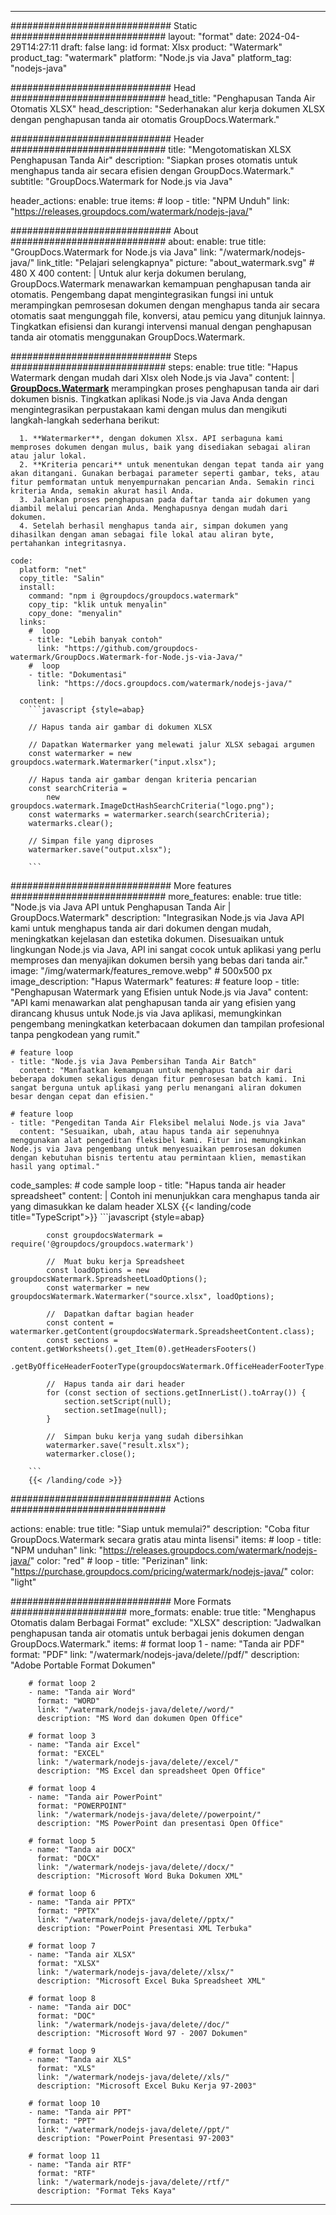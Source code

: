 
---
############################# Static ############################
layout: "format"
date:  2024-04-29T14:27:11
draft: false
lang: id
format: Xlsx
product: "Watermark"
product_tag: "watermark"
platform: "Node.js via Java"
platform_tag: "nodejs-java"

############################# Head ############################
head_title: "Penghapusan Tanda Air Otomatis XLSX"
head_description: "Sederhanakan alur kerja dokumen XLSX dengan penghapusan tanda air otomatis GroupDocs.Watermark."

############################# Header ############################
title: "Mengotomatiskan XLSX Penghapusan Tanda Air" 
description: "Siapkan proses otomatis untuk menghapus tanda air secara efisien dengan GroupDocs.Watermark."
subtitle: "GroupDocs.Watermark for Node.js via Java" 

header_actions:
  enable: true
  items:
    #  loop
    - title: "NPM Unduh"
      link: "https://releases.groupdocs.com/watermark/nodejs-java/"
      
############################# About ############################
about:
    enable: true
    title: "GroupDocs.Watermark for Node.js via Java"
    link: "/watermark/nodejs-java/"
    link_title: "Pelajari selengkapnya"
    picture: "about_watermark.svg" # 480 X 400
    content: |
       Untuk alur kerja dokumen berulang, GroupDocs.Watermark menawarkan kemampuan penghapusan tanda air otomatis. Pengembang dapat mengintegrasikan fungsi ini untuk merampingkan pemrosesan dokumen dengan menghapus tanda air secara otomatis saat mengunggah file, konversi, atau pemicu yang ditunjuk lainnya. Tingkatkan efisiensi dan kurangi intervensi manual dengan penghapusan tanda air otomatis menggunakan GroupDocs.Watermark.

############################# Steps ############################
steps:
    enable: true
    title: "Hapus Watermark dengan mudah dari Xlsx oleh Node.js via Java"
    content: |
      **[GroupDocs.Watermark](https://products.groupdocs.com/watermark/nodejs-java/)** merampingkan proses penghapusan tanda air dari dokumen bisnis. Tingkatkan aplikasi Node.js via Java Anda dengan mengintegrasikan perpustakaan kami dengan mulus dan mengikuti langkah-langkah sederhana berikut:
      
      1. **Watermarker**, dengan dokumen Xlsx. API serbaguna kami memproses dokumen dengan mulus, baik yang disediakan sebagai aliran atau jalur lokal.
      2. **Kriteria pencari** untuk menentukan dengan tepat tanda air yang akan ditangani. Gunakan berbagai parameter seperti gambar, teks, atau fitur pemformatan untuk menyempurnakan pencarian Anda. Semakin rinci kriteria Anda, semakin akurat hasil Anda.
      3. Jalankan proses penghapusan pada daftar tanda air dokumen yang diambil melalui pencarian Anda. Menghapusnya dengan mudah dari dokumen.
      4. Setelah berhasil menghapus tanda air, simpan dokumen yang dihasilkan dengan aman sebagai file lokal atau aliran byte, pertahankan integritasnya.
   
    code:
      platform: "net"
      copy_title: "Salin"
      install:
        command: "npm i @groupdocs/groupdocs.watermark"
        copy_tip: "klik untuk menyalin"
        copy_done: "menyalin"
      links:
        #  loop
        - title: "Lebih banyak contoh"
          link: "https://github.com/groupdocs-watermark/GroupDocs.Watermark-for-Node.js-via-Java/"
        #  loop
        - title: "Dokumentasi"
          link: "https://docs.groupdocs.com/watermark/nodejs-java/"
          
      content: |
        ```javascript {style=abap}

        // Hapus tanda air gambar di dokumen XLSX

        // Dapatkan Watermarker yang melewati jalur XLSX sebagai argumen
        const watermarker = new groupdocs.watermark.Watermarker("input.xlsx");
        
        // Hapus tanda air gambar dengan kriteria pencarian
        const searchCriteria = 
            new groupdocs.watermark.ImageDctHashSearchCriteria("logo.png");
        const watermarks = watermarker.search(searchCriteria);
        watermarks.clear();

        // Simpan file yang diproses
        watermarker.save("output.xlsx");
        
        ```            

############################# More features ############################
more_features:
  enable: true
  title: "Node.js via Java API untuk Penghapusan Tanda Air | GroupDocs.Watermark"
  description: "Integrasikan Node.js via Java API kami untuk menghapus tanda air dari dokumen dengan mudah, meningkatkan kejelasan dan estetika dokumen. Disesuaikan untuk lingkungan Node.js via Java, API ini sangat cocok untuk aplikasi yang perlu memproses dan menyajikan dokumen bersih yang bebas dari tanda air."
  image: "/img/watermark/features_remove.webp" # 500x500 px
  image_description: "Hapus Watermark"
  features:
    # feature loop
    - title: "Penghapusan Watermark yang Efisien untuk Node.js via Java"
      content: "API kami menawarkan alat penghapusan tanda air yang efisien yang dirancang khusus untuk Node.js via Java aplikasi, memungkinkan pengembang meningkatkan keterbacaan dokumen dan tampilan profesional tanpa pengkodean yang rumit."

    # feature loop
    - title: "Node.js via Java Pembersihan Tanda Air Batch"
      content: "Manfaatkan kemampuan untuk menghapus tanda air dari beberapa dokumen sekaligus dengan fitur pemrosesan batch kami. Ini sangat berguna untuk aplikasi yang perlu menangani aliran dokumen besar dengan cepat dan efisien."

    # feature loop
    - title: "Pengeditan Tanda Air Fleksibel melalui Node.js via Java"
      content: "Sesuaikan, ubah, atau hapus tanda air sepenuhnya menggunakan alat pengeditan fleksibel kami. Fitur ini memungkinkan Node.js via Java pengembang untuk menyesuaikan pemrosesan dokumen dengan kebutuhan bisnis tertentu atau permintaan klien, memastikan hasil yang optimal."
      
  code_samples:
    # code sample loop
    - title: "Hapus tanda air header spreadsheet"
      content: |
        Contoh ini menunjukkan cara menghapus tanda air yang dimasukkan ke dalam header XLSX
        {{< landing/code title="TypeScript">}}
        ```javascript {style=abap}
        
            const groupdocsWatermark = require('@groupdocs/groupdocs.watermark')

            //  Muat buku kerja Spreadsheet
            const loadOptions = new groupdocsWatermark.SpreadsheetLoadOptions();
            const watermarker = new groupdocsWatermark.Watermarker("source.xlsx", loadOptions);

            //  Dapatkan daftar bagian header
            const content = watermarker.getContent(groupdocsWatermark.SpreadsheetContent.class);
            const sections = content.getWorksheets().get_Item(0).getHeadersFooters()
                .getByOfficeHeaderFooterType(groupdocsWatermark.OfficeHeaderFooterType.HeaderPrimary).getSections();
  
            //  Hapus tanda air dari header
            for (const section of sections.getInnerList().toArray()) {
                section.setScript(null);
                section.setImage(null);
            }

            //  Simpan buku kerja yang sudah dibersihkan
            watermarker.save("result.xlsx");
            watermarker.close();

        ```
        {{< /landing/code >}}


############################# Actions ############################

actions:
  enable: true
  title: "Siap untuk memulai?"
  description: "Coba fitur GroupDocs.Watermark secara gratis atau minta lisensi"
  items:
    #  loop
    - title: "NPM unduhan"
      link: "https://releases.groupdocs.com/watermark/nodejs-java/"
      color: "red"
        #  loop
    - title: "Perizinan"
      link: "https://purchase.groupdocs.com/pricing/watermark/nodejs-java/"
      color: "light"


############################# More Formats #####################
more_formats:
    enable: true
    title: "Menghapus Otomatis dalam Berbagai Format"
    exclude: "XLSX"
    description: "Jadwalkan penghapusan tanda air otomatis untuk berbagai jenis dokumen dengan GroupDocs.Watermark."
    items: 
        # format loop 1
        - name: "Tanda air PDF"
          format: "PDF"
          link: "/watermark/nodejs-java/delete//pdf/"
          description: "Adobe Portable Format Dokumen"

        # format loop 2
        - name: "Tanda air Word"
          format: "WORD"
          link: "/watermark/nodejs-java/delete//word/"
          description: "MS Word dan dokumen Open Office"
          
        # format loop 3
        - name: "Tanda air Excel"
          format: "EXCEL"
          link: "/watermark/nodejs-java/delete//excel/"
          description: "MS Excel dan spreadsheet Open Office"

        # format loop 4
        - name: "Tanda air PowerPoint"
          format: "POWERPOINT"
          link: "/watermark/nodejs-java/delete//powerpoint/"
          description: "MS PowerPoint dan presentasi Open Office"

        # format loop 5
        - name: "Tanda air DOCX"
          format: "DOCX"
          link: "/watermark/nodejs-java/delete//docx/"
          description: "Microsoft Word Buka Dokumen XML"
          
        # format loop 6
        - name: "Tanda air PPTX"
          format: "PPTX"
          link: "/watermark/nodejs-java/delete//pptx/"
          description: "PowerPoint Presentasi XML Terbuka"
          
        # format loop 7
        - name: "Tanda air XLSX"
          format: "XLSX"
          link: "/watermark/nodejs-java/delete//xlsx/"
          description: "Microsoft Excel Buka Spreadsheet XML"

        # format loop 8
        - name: "Tanda air DOC"
          format: "DOC"
          link: "/watermark/nodejs-java/delete//doc/"
          description: "Microsoft Word 97 - 2007 Dokumen"

        # format loop 9
        - name: "Tanda air XLS"
          format: "XLS"
          link: "/watermark/nodejs-java/delete//xls/"
          description: "Microsoft Excel Buku Kerja 97-2003"

        # format loop 10
        - name: "Tanda air PPT"
          format: "PPT"
          link: "/watermark/nodejs-java/delete//ppt/"
          description: "PowerPoint Presentasi 97-2003"

        # format loop 11
        - name: "Tanda air RTF"
          format: "RTF"
          link: "/watermark/nodejs-java/delete//rtf/"
          description: "Format Teks Kaya"

---